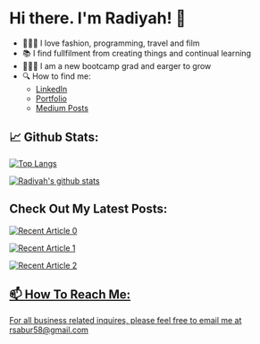 # Hi there. I'm Radiyah! 👋


* 👩🏾‍💻 I love fashion, programming, travel and film
* 📚 I find fullfilment from creating things and continual learning
* 👩🏾‍🎓 I am a new bootcamp grad and earger to grow
* 🔍 How to find me:
  * [LinkedIn](https://www.linkedin.com/in/radiyahsabur)
  * [Portfolio](radiyahsabur.com)
  * [Medium Posts](https://radiyahsabur.medium.com/)

## 📈 Github Stats:

[![Top Langs](https://github-readme-stats.vercel.app/api/top-langs/?username=rsabur)](https://github.com/rsabur/github-readme-stats)

[![Radiyah's github stats](https://github-readme-stats.vercel.app/api?username=rsabur&count_private=true&show_icons=true&theme=radical&hide_rank=false)](https://github.com/rsabur/github-readme-stats)

## Check Out My Latest Posts:

<a target="_blank" href="https://github-readme-medium-recent-article.vercel.app/medium/@radiyahsabur/0"><img src="https://github-readme-medium-recent-article.vercel.app/medium/@radiyahsabur/0" alt="Recent Article 0">
 
 <a target="_blank" href="https://github-readme-medium-recent-article.vercel.app/medium/@radiyahsabur/0"><img src="https://github-readme-medium-recent-article.vercel.app/medium/@radiyahsabur/1" alt="Recent Article 1">
  
  <a target="_blank" href="https://github-readme-medium-recent-article.vercel.app/medium/@radiyahsabur/0"><img src="https://github-readme-medium-recent-article.vercel.app/medium/@radiyahsabur/2" alt="Recent Article 2">

## 📫  How To Reach Me:
   For all business related inquires, please feel free to email me at rsabur58@gmail.com
